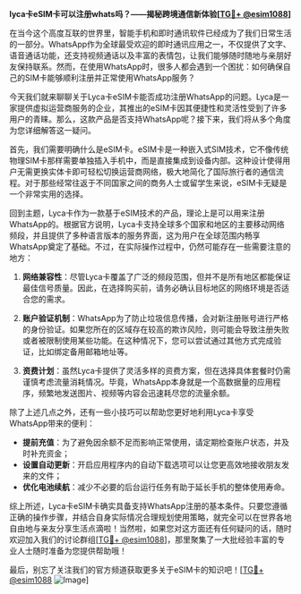 **lyca卡eSIM卡可以注册whats吗？——揭秘跨境通信新体验[[TG💪+ @esim1088](https://t.me/s/esim1088)]**

在当今这个高度互联的世界里，智能手机和即时通讯软件已经成为了我们日常生活的一部分。WhatsApp作为全球最受欢迎的即时通讯应用之一，不仅提供了文字、语音通话功能，还支持视频通话以及丰富的表情包，让我们能够随时随地与亲朋好友保持联系。然而，在使用WhatsApp时，很多人都会遇到一个困扰：如何确保自己的SIM卡能够顺利注册并正常使用WhatsApp服务？

今天我们就来聊聊关于Lyca卡eSIM卡能否成功注册WhatsApp的问题。Lyca是一家提供虚拟运营商服务的企业，其推出的eSIM卡因其便捷性和灵活性受到了许多用户的青睐。那么，这款产品是否支持WhatsApp呢？接下来，我们将从多个角度为您详细解答这一疑问。

首先，我们需要明确什么是eSIM卡。eSIM卡是一种嵌入式SIM技术，它不像传统物理SIM卡那样需要单独插入手机中，而是直接集成到设备内部。这种设计使得用户无需更换实体卡即可轻松切换运营商网络，极大地简化了国际旅行者的通信流程。对于那些经常往返于不同国家之间的商务人士或留学生来说，eSIM卡无疑是一个非常实用的选择。

回到主题，Lyca卡作为一款基于eSIM技术的产品，理论上是可以用来注册WhatsApp的。根据官方说明，Lyca卡支持全球多个国家和地区的主要移动网络频段，并且提供了多种语言版本的服务界面，这为用户在全球范围内畅享WhatsApp奠定了基础。不过，在实际操作过程中，仍然可能存在一些需要注意的地方：

1. **网络兼容性**：尽管Lyca卡覆盖了广泛的频段范围，但并不是所有地区都能保证最佳信号质量。因此，在选择购买前，请务必确认目标地区的网络环境是否适合您的需求。
   
2. **账户验证机制**：WhatsApp为了防止垃圾信息传播，会对新注册账号进行严格的身份验证。如果您所在的区域存在较高的欺诈风险，则可能会导致注册失败或者被限制使用某些功能。在这种情况下，您可以尝试通过其他方式完成验证，比如绑定备用邮箱地址等。

3. **资费计划**：虽然Lyca卡提供了灵活多样的资费方案，但在选择具体套餐时仍需谨慎考虑流量消耗情况。毕竟，WhatsApp本身就是一个高数据量的应用程序，频繁地发送图片、视频等内容会迅速耗尽您的流量余额。

除了上述几点之外，还有一些小技巧可以帮助您更好地利用Lyca卡享受WhatsApp带来的便利：

- **提前充值**：为了避免因余额不足而影响正常使用，请定期检查账户状态，并及时补充资金；
- **设置自动更新**：开启应用程序内的自动下载选项可以让您更高效地接收朋友发来的文件；
- **优化电池续航**：减少不必要的后台运行任务有助于延长手机的整体使用寿命。

综上所述，Lyca卡eSIM卡确实具备支持WhatsApp注册的基本条件。只要您遵循正确的操作步骤，并结合自身实际情况合理规划使用策略，就完全可以在世界各地自由地与亲友分享生活点滴啦！当然啦，如果您对这方面还有任何疑问的话，随时欢迎加入我们的讨论群组[[TG💪+ @esim1088](https://t.me/s/esim1088)]，那里聚集了一大批经验丰富的专业人士随时准备为您提供帮助哦！

最后，别忘了关注我们的官方频道获取更多关于eSIM卡的知识吧！[[TG💪+ @esim1088](https://t.me/s/esim1088) ![Image](https://i.postimg.cc/4NQfJmqS/Snipaste-2025-05-13-00-14-12.png)]